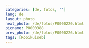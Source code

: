 ```yaml
---
categories: [de, fotos, '']
lang: de
layout: photo
next_photo: /de/fotos/P0000220.html
picname: P0000388
prev_photo: /de/fotos/P0000226.html
tags: [Rooikuiseb]
---
```

